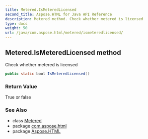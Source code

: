 ```yaml
---
title: Metered.IsMeteredLicensed
second_title: Aspose.HTML for Java API Reference
description: Metered method. Check whether metered is licensed
type: docs
weight: 50
url: /java/com.aspose.html/metered/ismeteredlicensed/
---
```

## Metered.IsMeteredLicensed method

Check whether metered is licensed

```java
public static bool IsMeteredLicensed()
```

### Return Value

True or false

### See Also

* class [Metered](../)
* package [com.aspose.html](../../../com.aspose.html/)
* package [Aspose.HTML](../../../)
